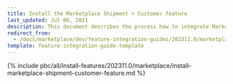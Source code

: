 ```yaml
---
title: Install the Marketplace Shipment + Customer feature
last_updated: Jul 06, 2021
description: This document describes the process how to integrate Marketplace Shipment + Customer feature into your project
redirect_from:
  - /docs/marketplace/dev/feature-integration-guides/202311.0/marketplace-shipment-customer-feature-integration.html
template: feature-integration-guide-template
---
```


{% include pbc/all/install-features/202311.0/marketplace/install-marketplace-shipment-customer-feature.md %} <!-- To edit, see /_includes/pbc/all/install-features/202311.0/marketplace/install-marketplace-shipment-customer-feature.md -->
